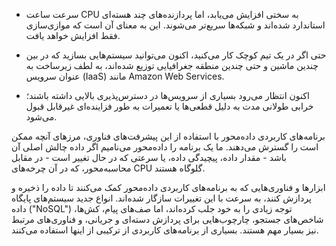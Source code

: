 * سرعت ساعت CPU به سختی افزایش می‌یابد، اما پردازنده‌های چند هسته‌ای استاندارد شده‌اند و شبکه‌ها
سریع‌تر می‌شوند. این به معنای آن است که موازی‌سازی فقط افزایش خواهد یافت.

* حتی اگر در یک تیم کوچک کار می‌کنید، اکنون می‌توانید سیستم‌هایی بسازید که در بین چندین
ماشین و حتی چندین منطقه جغرافیایی توزیع شده‌اند، به لطف زیرساخت به عنوان سرویس (IaaS) مانند
Amazon Web Services.

* اکنون انتظار می‌رود بسیاری از سرویس‌ها در دسترس‌پذیری بالایی داشته باشند؛ خرابی طولانی مدت به دلیل قطعی‌ها یا
تعمیرات به طور فزاینده‌ای غیرقابل قبول می‌شود.

برنامه‌های کاربردی داده‌محور با استفاده از این پیشرفت‌های فناوری، مرزهای آنچه ممکن است را گسترش می‌دهند. ما یک برنامه را داده‌محور می‌نامیم اگر داده چالش اصلی آن باشد - مقدار داده، پیچیدگی داده، یا سرعتی که در حال تغییر است - در
مقابل محاسبه‌محور، که در آن چرخه‌های CPU گلوگاه هستند.

ابزارها و فناوری‌هایی که به برنامه‌های کاربردی داده‌محور کمک می‌کنند تا داده را ذخیره و پردازش کنند، به سرعت
با این تغییرات سازگار شده‌اند. انواع جدید سیستم‌های پایگاه داده ("NoSQL") توجه زیادی را به خود جلب کرده‌اند، اما صف‌های پیام، کش‌ها، شاخص‌های جستجو، چارچوب‌هایی برای پردازش دسته‌ای و جریانی،
و فناوری‌های مرتبط نیز بسیار مهم هستند. بسیاری از برنامه‌های کاربردی از ترکیبی از اینها استفاده می‌کنند. 